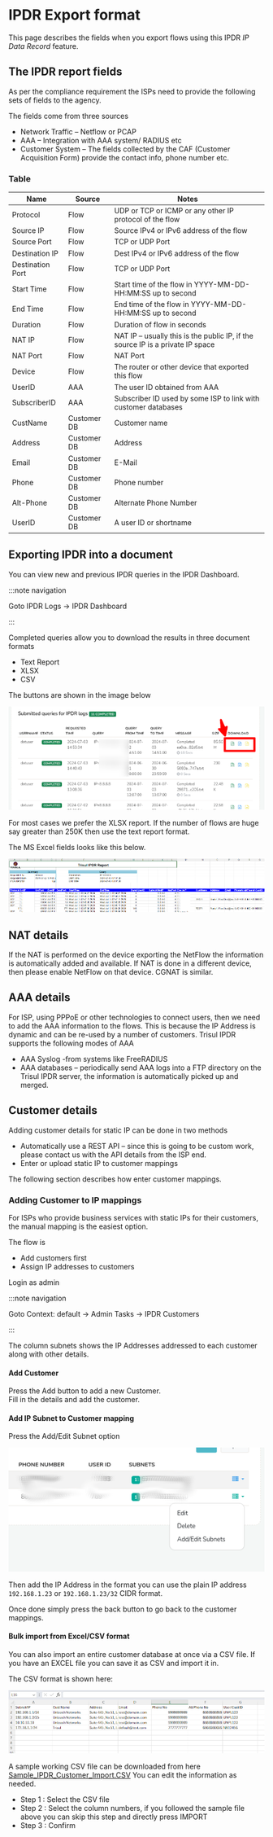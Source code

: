 # IPDR Export format

This page describes the fields when you export flows using this IPDR *IP Data Record* feature.

## The IPDR report fields

As per the compliance requirement the ISPs need to provide the following sets of fields to the agency.

The fields come from three sources

- Network Traffic – Netflow or PCAP
- AAA – Integration with AAA system/ RADIUS etc
- Customer System – The fields collected by the CAF (Customer Acquisition Form) provide the contact info, phone number etc.

### Table

| Name             | Source      | Notes                                                                          |
| ---------------- | ----------- | ------------------------------------------------------------------------------ |
| Protocol         | Flow        | UDP or TCP or ICMP or any other IP protocol of the flow                        |
| Source IP        | Flow        | Source IPv4 or IPv6 address of the flow                                        |
| Source Port      | Flow        | TCP or UDP Port                                                                |
| Destination IP   | Flow        | Dest IPv4 or IPv6 address of the flow                                          |
| Destination Port | Flow        | TCP or UDP Port                                                                |
| Start Time       | Flow        | Start time of the flow in YYYY-MM-DD-HH:MM:SS up to second                     |
| End Time         | Flow        | End time of the flow in YYYY-MM-DD-HH:MM:SS up to second                       |
| Duration         | Flow        | Duration of flow in seconds                                                    |
| NAT IP           | Flow        | NAT IP – usually this is the public IP, if the source IP is a private IP space |
| NAT Port         | Flow        | NAT Port                                                                       |
| Device           | Flow        | The router or other device that exported this flow                             |
| UserID           | AAA         | The user ID obtained from AAA                                                  |
| SubscriberID     | AAA         | Subscriber ID used by some ISP to link with customer databases                 |
| CustName         | Customer DB | Customer name                                                                  |
| Address          | Customer DB | Address                                                                        |
| Email            | Customer DB | E-Mail                                                                         |
| Phone            | Customer DB | Phone number                                                                   |
| Alt-Phone        | Customer DB | Alternate Phone Number                                                         |
| UserID           | Customer DB | A user ID or shortname                                                         |

## Exporting IPDR into a document

You can view new and previous IPDR queries in the IPDR Dashboard.

:::note navigation

Goto IPDR Logs → IPDR Dashboard

:::

Completed queries allow you to download the results in three document formats

- Text Report
- XLSX
- CSV

The buttons are shown in the image below

![](images/ipdr-fields1.png)

For most cases we prefer the XLSX report. If the number of flows are huge say greater than 250K then use the text report format.

The MS Excel fields looks like this below.

![](images/ipdrexcel1.png)

## NAT details

If the NAT is performed on the device exporting the NetFlow the information is automatically added and available. If NAT is done in a different device, then please enable NetFlow on that device. CGNAT is similar.

## AAA details

For ISP, using PPPoE or other technologies to connect users, then we need to add the AAA information to the flows. This is because the IP Address is dynamic and can be re-used by a number of customers. Trisul IPDR supports the following modes of AAA

- AAA Syslog -from systems like FreeRADIUS
- AAA databases – periodically send AAA logs into a FTP directory on the Trisul IPDR server, the information is automatically picked up and merged.

## Customer details

Adding customer details for static IP can be done in two methods

- Automatically use a REST API – since this is going to be custom work, please contact us with the API details from the ISP end.
- Enter or upload static IP to customer mappings

The following section describes how enter customer mappings.

### Adding Customer to IP mappings

For ISPs who provide business services with static IPs for their customers, the manual mapping is the easiest option.

The flow is

- Add customers first
- Assign IP addresses to customers

Login as admin

:::note navigation

Goto Context: default → Admin Tasks → IPDR Customers

:::

The column subnets shows the IP Addresses addressed to each customer along with other details.

#### Add Customer

Press the Add button to add a new Customer.  
Fill in the details and add the customer.

#### Add IP Subnet to Customer mapping

Press the Add/Edit Subnet option

![](images/ipdr-customer-add-subnet.png)

Then add the IP Address in the format you can use the plain IP address `192.168.1.23` or `192.168.1.23/32` CIDR format.

Once done simply press the back button to go back to the customer mappings.

#### Bulk import from Excel/CSV format

You can also import an entire customer database at once via a CSV file. If you have an EXCEL file you can save it as CSV and import it in.

The CSV format is shown here:

![](images/ipdr-csv-format.png)

A sample working CSV file can be downloaded from here [Sample_IPDR_Customer_Import.CSV](https://trisul.org/assets/SAMPLE_IPDR_CUSTOMER_SUBNET_MAPPINGS.csv) You can edit the information as needed.

- Step 1 : Select the CSV file
- Step 2 : Select the column numbers, if you followed the sample file above you can skip this step and directly press IMPORT
- Step 3 : Confirm

